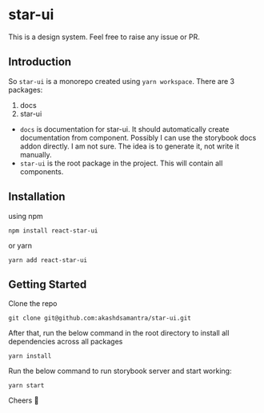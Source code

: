 # star-ui

[//]: # "![CI](https://github.com/akashdsamantra/star-ui/workflows/CI/badge.svg?branch=main)"

This is a design system. Feel free to raise any issue or PR.

## Introduction

So `star-ui` is a monorepo created using `yarn workspace`. There are 3 packages:

1. docs
1. star-ui

- `docs` is documentation for star-ui. It should automatically create documentation from component. Possibly I can use the storybook docs addon directly. I am not sure. The idea is to generate it, not write it manually.
- `star-ui` is the root package in the project. This will contain all components.

## Installation
using npm 
```
npm install react-star-ui
```

or yarn
```
yarn add react-star-ui
```

## Getting Started

Clone the repo

```
git clone git@github.com:akashdsamantra/star-ui.git
```
After that, run the below command in the root directory to install all dependencies across all packages
```
yarn install
```

Run the below command to run storybook server and start working:

```
yarn start
```


Cheers 🍻
